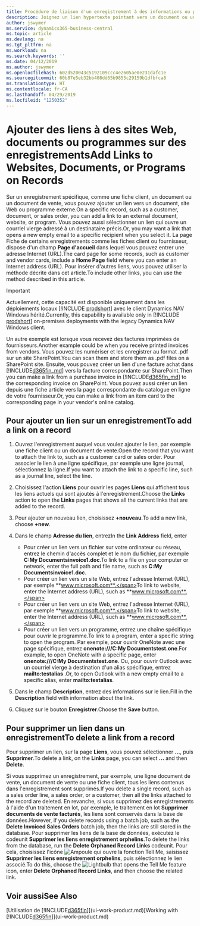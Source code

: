 ```yaml
---
title: Procédure de liaison d'un enregistrement à des informations ou programmes externes | Microsoft Docs
description: Joignez un lien hypertexte pointant vers un document ou un site Web à un enregistrement spécifique, tel qu'une fiche client ou un document.
author: jswymer
ms.service: dynamics365-business-central
ms.topic: article
ms.devlang: na
ms.tgt_pltfrm: na
ms.workload: na
ms.search.keywords: ''
ms.date: 04/12/2019
ms.author: jswymer
ms.openlocfilehash: 602d520043c5192109ccc4e2605ae0e231dafc1e
ms.sourcegitcommit: 60b87e5eb32bb408dd65b9855c29159b1dfbfca8
ms.translationtype: HT
ms.contentlocale: fr-CA
ms.lasthandoff: 04/29/2019
ms.locfileid: "1250352"
---
```

# <a name="add-links-to-websites-documents-or-programs-on-records"></a><span data-ttu-id="1e73f-103">Ajouter des liens à des sites Web, documents ou programmes sur des enregistrements</span><span class="sxs-lookup"><span data-stu-id="1e73f-103">Add Links to Websites, Documents, or Programs on Records</span></span>
<span data-ttu-id="1e73f-104">Sur un enregistrement spécifique, comme une fiche client, un document ou un document de vente, vous pouvez ajouter un lien vers un document, site Web ou programme externe.</span><span class="sxs-lookup"><span data-stu-id="1e73f-104">On a specific record, such as a customer, document, or sales order, you can add a link to an external document, website, or program.</span></span> <span data-ttu-id="1e73f-105">Vous pouvez aussi sélectionner un lien qui ouvre un courriel vierge adressé à un destinataire précis.</span><span class="sxs-lookup"><span data-stu-id="1e73f-105">Or, you may want a link that opens a new empty email to a specific recipient when you select it.</span></span> <span data-ttu-id="1e73f-106">La page Fiche de certains enregistrements comme les fiches client ou fournisseur, dispose d'un champ **Page d'accueil** dans lequel vous pouvez entrer une adresse Internet (URL).</span><span class="sxs-lookup"><span data-stu-id="1e73f-106">The card page for some records, such as customer and vendor cards, include a **Home Page** field where you can enter an Internet address (URL).</span></span> <span data-ttu-id="1e73f-107">Pour insérer d'autres liens, vous pouvez utiliser la méthode décrite dans cet article.</span><span class="sxs-lookup"><span data-stu-id="1e73f-107">To include other links, you can use the method described in this article.</span></span>  

> [!IMPORTANT]
> <span data-ttu-id="1e73f-108">Actuellement, cette capacité est disponible uniquement dans les déploiements locaux [!INCLUDE [prodshort](includes/prodshort.md)] avec le client Dynamics NAV Windows hérité.</span><span class="sxs-lookup"><span data-stu-id="1e73f-108">Currently, this capability is available only in [!INCLUDE [prodshort](includes/prodshort.md)] on-premises deployments with the legacy Dynamics NAV Windows client.</span></span>  

<span data-ttu-id="1e73f-109">Un autre exemple est lorsque vous recevez des factures imprimées de fournisseurs.</span><span class="sxs-lookup"><span data-stu-id="1e73f-109">Another example could be when you receive printed invoices from vendors.</span></span> <span data-ttu-id="1e73f-110">Vous pouvez les numériser et les enregistrer au format .pdf sur un site SharePoint.</span><span class="sxs-lookup"><span data-stu-id="1e73f-110">You can scan them and store them as .pdf files on a SharePoint site.</span></span> <span data-ttu-id="1e73f-111">Ensuite, vous pouvez créer un lien d'une facture achat dans [!INCLUDE[d365fin_md](includes/d365fin_md.md)] vers la facture correspondante sur SharePoint.</span><span class="sxs-lookup"><span data-stu-id="1e73f-111">Then you can make a link from a purchase invoice in [!INCLUDE[d365fin_md](includes/d365fin_md.md)] to the corresponding invoice on  SharePoint.</span></span> <span data-ttu-id="1e73f-112">Vous pouvez aussi créer un lien depuis une fiche article vers la page correspondante du catalogue en ligne de votre fournisseur.</span><span class="sxs-lookup"><span data-stu-id="1e73f-112">Or, you can make a link from an item card to the corresponding page in your vendor's online catalog.</span></span>

## <a name="to-add-a-link-on-a-record"></a><span data-ttu-id="1e73f-113">Pour ajouter un lien sur un enregistrement</span><span class="sxs-lookup"><span data-stu-id="1e73f-113">To add a link on a record</span></span>   

1.  <span data-ttu-id="1e73f-114">Ouvrez l'enregistrement auquel vous voulez ajouter le lien, par exemple une fiche client ou un document de vente.</span><span class="sxs-lookup"><span data-stu-id="1e73f-114">Open the record that you want to attach the link to, such as a customer card or sales order.</span></span> <span data-ttu-id="1e73f-115">Pour associer le lien à une ligne spécifique, par exemple une ligne journal, sélectionnez la ligne.</span><span class="sxs-lookup"><span data-stu-id="1e73f-115">If you want to attach the link to a specific line, such as a journal line, select the line.</span></span>  

2.  <span data-ttu-id="1e73f-116">Choisissez l'action **Liens** pour ouvrir les pages **Liens** qui affichent tous les liens actuels qui sont ajoutés à l'enregistrement.</span><span class="sxs-lookup"><span data-stu-id="1e73f-116">Choose the **Links** action to open the **Links** pages that shows all the current links that are added to the record.</span></span>

3. <span data-ttu-id="1e73f-117">Pour ajouter un nouveau lien, choisissez **+nouveau**.</span><span class="sxs-lookup"><span data-stu-id="1e73f-117">To add a new link, choose **+new**.</span></span>

4.  <span data-ttu-id="1e73f-118">Dans le champ **Adresse du lien**, entrez</span><span class="sxs-lookup"><span data-stu-id="1e73f-118">In the **Link Address** field, enter</span></span>

    -   <span data-ttu-id="1e73f-119">Pour créer un lien vers un fichier sur votre ordinateur ou réseau, entrez le chemin d'accès complet et le nom du fichier, par exemple **C:My Documentsinvoice1.doc**.</span><span class="sxs-lookup"><span data-stu-id="1e73f-119">To link to a file on your computer or network, enter the full path and file name, such as  **C:My Documentsinvoice1.doc**.</span></span>
    -   <span data-ttu-id="1e73f-120">Pour créer un lien vers un site Web, entrez l'adresse Internet (URL), par exemple **www.microsoft.com**.</span><span class="sxs-lookup"><span data-stu-id="1e73f-120">To link to website, enter the Internet address (URL), such as **www.microsoft.com**.</span></span>
    -   <span data-ttu-id="1e73f-121">Pour créer un lien vers un site Web, entrez l'adresse Internet (URL), par exemple **www.microsoft.com**.</span><span class="sxs-lookup"><span data-stu-id="1e73f-121">To link to website, enter the Internet address (URL), such as **www.microsoft.com**.</span></span>
    -   <span data-ttu-id="1e73f-122">Pour créer un lien vers un programme, entrez une chaîne spécifique pour ouvrir le programme.</span><span class="sxs-lookup"><span data-stu-id="1e73f-122">To link to a program, enter a specific string to open the program.</span></span> <span data-ttu-id="1e73f-123">Par exemple, pour ouvrir OneNote avec une page spécifique, entrez **onenote:///C:My Documentstest.one**.</span><span class="sxs-lookup"><span data-stu-id="1e73f-123">For example, to open OneNote with a specific page, enter **onenote:///C:My Documentstest.one**.</span></span> <span data-ttu-id="1e73f-124">Ou, pour ouvrir Outlook avec un courriel vierge à destination d'un alias spécifique, entrez **mailto:testalias** .</span><span class="sxs-lookup"><span data-stu-id="1e73f-124">Or, to open Outlook with a new empty email to a specific alias, enter **mailto:testalias**.</span></span>  

5.  <span data-ttu-id="1e73f-125">Dans le champ **Description**, entrez des informations sur le lien.</span><span class="sxs-lookup"><span data-stu-id="1e73f-125">Fill in the **Description** field with information about the link.</span></span>  

6.  <span data-ttu-id="1e73f-126">Cliquez sur le bouton **Enregistrer**.</span><span class="sxs-lookup"><span data-stu-id="1e73f-126">Choose the **Save** button.</span></span>  

## <a name="to-delete-a-link-from-a-record"></a><span data-ttu-id="1e73f-127">Pour supprimer un lien dans un enregistrement</span><span class="sxs-lookup"><span data-stu-id="1e73f-127">To delete a link from a record</span></span>  

<span data-ttu-id="1e73f-128">Pour supprimer un lien, sur la page **Liens**, vous pouvez sélectionner **…**, puis **Supprimer**.</span><span class="sxs-lookup"><span data-stu-id="1e73f-128">To delete a link, on the **Links** page, you can select **...** and then **Delete**.</span></span>

<span data-ttu-id="1e73f-129">Si vous supprimez un enregistrement, par exemple, une ligne document de vente, un document de vente ou une fiche client, tous les liens contenus dans l'enregistrement sont supprimés.</span><span class="sxs-lookup"><span data-stu-id="1e73f-129">If you delete a single record, such as a sales order line, a sales order, or a customer, then all the links attached to the record are deleted.</span></span> <span data-ttu-id="1e73f-130">En revanche, si vous supprimez des enregistrements à l'aide d'un traitement en lot, par exemple, le traitement en lot **Supprimer documents de vente facturés**, les liens sont conservés dans la base de données.</span><span class="sxs-lookup"><span data-stu-id="1e73f-130">However, if you delete records using a batch job, such as the **Delete Invoiced Sales Orders** batch job, then the links are still stored in the database.</span></span> <span data-ttu-id="1e73f-131">Pour supprimer les liens de la base de données, exécutez le codeunit **Supprimer les liens enregistrement orphelins**.</span><span class="sxs-lookup"><span data-stu-id="1e73f-131">To delete the links from the database, run the **Delete Orphaned Record Links** codeunit.</span></span> <span data-ttu-id="1e73f-132">Pour cela, choisissez l'icône ![Ampoule qui ouvre la fonction Tell Me](media/ui-search/search_small.png "Dites-moi ce que vous voulez faire"), saisissez **Supprimer les liens enregistrement orphelins**, puis sélectionnez le lien associé.</span><span class="sxs-lookup"><span data-stu-id="1e73f-132">To do this, choose the ![Lightbulb that opens the Tell Me feature](media/ui-search/search_small.png "Tell me what you want to do") icon, enter **Delete Orphaned Record Links**, and then choose the related link.</span></span>   

<!-- ### To run delete orphaned record links  

1.  Choose the ![Lightbulb that opens the Tell Me feature](media/ui-search/search_small.png "Tell me what you want to do") icon, enter **Data Deletion**, and then choose the related link.  

2.  On the **Data Deletion** page, choose **Tasks**, and then choose **Delete Orphaned Record Links**.  -->

## <a name="see-also"></a><span data-ttu-id="1e73f-133">Voir aussi</span><span class="sxs-lookup"><span data-stu-id="1e73f-133">See Also</span></span>  
<span data-ttu-id="1e73f-134">[Utilisation de [!INCLUDE[d365fin](includes/d365fin_md.md)]](ui-work-product.md)</span><span class="sxs-lookup"><span data-stu-id="1e73f-134">[Working with [!INCLUDE[d365fin](includes/d365fin_md.md)]](ui-work-product.md)</span></span>  
